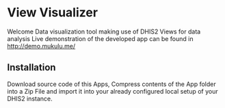 View Visualizer
=========================
Welcome Data visualization tool making use of DHIS2 Views for data analysis
Live demonstration of the developed app can be found in http://demo.mukulu.me/

Installation
-------------
Download source code of this Apps, Compress contents of the App folder into a Zip File
and import it into your already configured local setup of your DHIS2 instance.

